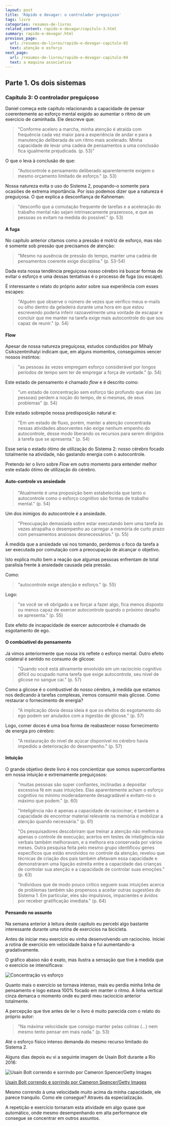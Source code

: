 ```yaml
---
layout: post
title: 'Rápido e devagar: o controlador preguiçoso'
tags: livro
categories: resumos-de-livros
related_content: rapido-e-devagar/capitulo-3.html
summary: rapido-e-devagar.html
previous_page:
  url: /resumos-de-livros/rapido-e-devagar-capitulo-02
  text: atenção e esforço
next_page:
  url: /resumos-de-livros/rapido-e-devagar-capitulo-04
  text: a maquina associativa
---
```


## Parte 1. Os dois sistemas
### Capítulo 3: O controlador preguiçoso

Daniel começa este capítulo relacionando a capacidade de pensar coerentemente ao esforço mental exigido ao aumentar o ritmo de um exercício de caminhada. Ele descreve que:

> "Conforme acelero a marcha, minha atenção é atraída com frequência cada vez maior para a experiência de andar e para a manutenção deliberada de um ritmo mais acelerado. Minha capacidade de levar uma cadeia de pensamentos a uma conclusão fica igualmente prejudicada. (p. 53)"

O que o leva à conclusão de que:

> "Autocontrole e pensamento deliberado aparentemente exigem o mesmo orçamento limitado de esforço." (p. 53)

Nossa natureza evita o uso do Sistema 2, poupando-o somente para ocasiões de extrema importância. Por isso podemos dizer que a natureza é preguiçosa. O que explica a desconfiança de Kahneman:

> "desconfio que a comutação frequente de tarefas e a aceleração do trabalho mental não sejam intrinsecamente prazerosos, e que as pessoas os evitam na medida do possível." (p. 53) 

#### A fuga

No capítulo anterior citamos como a pressão é motriz de esforço, mas não é somente sob pressão que precisamos de atenção:

> "Mesmo na ausência de pressão do tempo, manter uma cadeia de pensamentos coerente exige disciplina." (p. 53-54)

Dada esta nossa tendência preguiçosa nosso cérebro irá buscar formas de evitar o esforço e uma dessas tentativas é o processo de fuga (ou escape).

É interessante o relato do próprio autor sobre sua experiência com esses escapes:

> "Alguém que observe o número de vezes que verifico meus e-mails ou olho dentro da geladeira durante uma hora em que estou escrevendo poderia inferir razoavelmente uma vontade de escapar e concluir que me manter na tarefa exige mais autocontrole do que sou capaz de reunir." (p. 54)

#### Flow

Apesar de nossa natureza preguiçosa, estudos conduzidos por Mihaly Csikszentmihalyi indicam que, em alguns momentos, conseguimos vencer nossos instintos:

> "as pessoas às vezes empregam esforço considerável por longos períodos de tempo sem ter de empregar a força de vontade." (p. 54)

Este estado de pensamento é chamado *flow* e é descrito como:

> "um estado de concentração sem esforço tão profundo que elas (as pessoas) perdem a noção do tempo, de si mesmas, de seus problemas" (p. 54)

Este estado sobrepõe nossa predisposição natural e:

> "Em um estado de fluxo, porém, manter a atenção concentrada nessas atividades absorventes não exige nenhum empenho do autocontrole, desse modo liberando os recursos para serem dirigidos à tarefa que se apresenta." (p. 54)

Esse seria o estado ótimo de utilização do Sistema 2: nosso cérebro focado totalmente na atividade, não gastando energia com o autocontrole.

Pretendo ler o livro sobre *Flow* em outro momento para entender melhor este estado ótimo de utilização do cérebro.

#### Auto-controle vs ansiedade

> "Atualmente é uma proposição bem estabelecida que tanto o autocontrole como o esforço
cognitivo são formas de trabalho mental." (p. 54)

Um dos inimigos do autocontrole é a ansiedade.

> "Preocupação demasiada sobre estar executando bem uma tarefa às vezes atrapalha o desempenho ao carregar a memória de curto prazo com pensamentos ansiosos desnecessários." (p. 55)

À medida que a ansiedade vai nos tomando, perdemos o foco da tarefa a ser executada por comutação com a preocupação de alcançar o objetivo.

Isto explica muito bem a reação que algumas pessoas enfrentam de total paralisia frente à ansiedade causada pela pressão.

Como:

> "autocontrole exige atenção e esforço." (p. 55)

Logo:

> "se você se vê obrigado a se forçar a fazer algo, fica menos disposto ou menos capaz de exercer autocontrole quando o próximo desafio se apresenta." (p. 55)

Este efeito de incapacidade de exercer autocontrole é chamado de esgotamento de ego.

#### O combústivel do pensamento

Já vimos anteriormente que nossa iris reflete o esforço mental. Outro efeito colateral é sentido no consumo de glicose:

> "Quando você está ativamente envolvido em um raciocínio cognitivo difícil ou ocupado numa tarefa que exige autocontrole, seu nível de glicose no sangue cai." (p. 57)

Como a glicose é o combustível do nosso cérebro, à medida que estamos nos dedicando à tarefas complexas, iremos consumir mais glicose. Como restaurar o fornecimento de energia?

> "A implicação óbvia dessa ideia é que os efeitos do esgotamento do ego podem ser anulados com a ingestão de glicose." (p. 57)

Logo, comer doces é uma boa forma de reabastecer nosso fornecimento de energia pro cérebro:

> "A restauração do nível de açúcar disponível no cérebro havia impedido a deterioração do desempenho." (p. 57)

#### Intuição

O grande objetivo deste livro é nos concientizar que somos superconfiantes em nossa intuição e extremamente preguiçosos:

> "muitas pessoas são super confiantes, inclinadas a depositar excessiva fé em suas intuições. Elas aparentemente acham o esforço cognitivo no mínimo moderadamente desagradável e evitam-no o máximo que podem." (p. 60)


> "Inteligência não é apenas a capacidade de raciocinar; é também a capacidade de encontrar material relevante na memória e mobilizar a atenção quando necessária." (p. 61)

> "Os pesquisadores descobriram que treinar a atenção não melhorava apenas o controle de execução; acertos em testes de inteligência não verbais também melhoravam, e a melhora era conservada por vários meses. Outra pesquisa feita pelo mesmo grupo identificou genes específicos que estão envolvidos no controle da atenção, revelou que técnicas de criação dos pais também afetavam essa capacidade e demonstraram uma ligação estreita entre a capacidade das crianças de controlar sua atenção e a capacidade de controlar suas emoções." (p. 63)

> "Indivíduos que de modo pouco crítico seguem suas intuições acerca de problemas também são propensos a aceitar outras sugestões do Sistema 1. Em particular, eles são impulsivos, impacientes e ávidos por receber gratificação imediata." (p. 64)

#### Pensando no assunto

Na semana anterior à leitura deste capítulo eu percebi algo bastante interessante durante uma rotina de exercícios na bicicleta.

Antes de iniciar meu exercício eu vinha desenvolvendo um raciocínio. Iniciei a rotina de exercício em velocidade baixa e fui aumentando-a gradativamente.

O gráfico abaixo não é exato, mas ilustra a sensação que tive à medida que o exercício se intensificava:

![Concentração vs esforço](/images/grafico-concetracao-vs-esforco.png "Concentração vs esforço")

Quanto mais o exercício se tornava intenso, mais eu perdia minha linha de pensamento e logo estava 100% focado em manter o ritmo. A linha vertical cinza demarca o momento onde eu perdi meu raciocício anterior totalmente.

A percepção que tive antes de ler o livro é muito parecida com o relato do próprio autor:

> "Na máxima velocidade que consigo manter pelas colinas (...) nem mesmo tento pensar em mais nada." (p. 53)

Até o esforço físico intenso demanda do mesmo recurso limitado do Sistema 2.

Alguns dias depois eu vi a seguinte imagem de Usain Bolt durante a Rio 2016:

![Usain Bolt correndo e sorrindo por Cameron Spencer/Getty Images](/images/usain-bolt-correndo-e-sorrindo.jpg "Usain Bolt correndo e sorrindo por Cameron Spencer/Getty Images")
<p class='image-description'><a href='/images/usain-bolt-correndo-e-sorrindo.jpg'>Usain Bolt correndo e sorrindo por Cameron Spencer/Getty Images</a></p>

Mesmo correndo à uma velocidade muito acima da minha capacidade, ele parece tranquilo. Como ele consegue? Através da especialização.

A repetição e exercício tornaram esta atividade em algo quase que automático, onde mesmo desempenhando em alta performance ele consegue se concentrar em outros assuntos.
